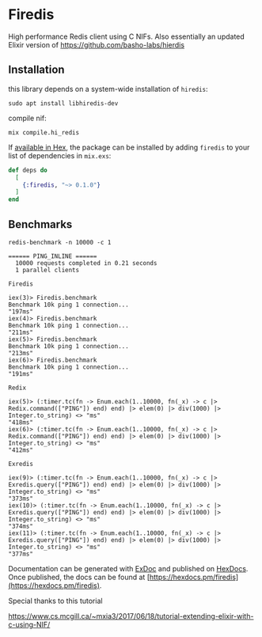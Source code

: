 # Firedis

High performance Redis client using C NIFs. Also essentially an updated Elixir version of https://github.com/basho-labs/hierdis
## Installation
this library depends on a system-wide installation of `hiredis`:

`sudo apt install libhiredis-dev`

compile nif:

`mix compile.hi_redis`

If [available in Hex](https://hex.pm/docs/publish), the package can be installed
by adding `firedis` to your list of dependencies in `mix.exs`:

```elixir
def deps do
  [
    {:firedis, "~> 0.1.0"}
  ]
end
```

## Benchmarks

`redis-benchmark -n 10000 -c 1`
```
====== PING_INLINE ======
  10000 requests completed in 0.21 seconds
  1 parallel clients
```

`Firedis`
```
iex(3)> Firedis.benchmark
Benchmark 10k ping 1 connection...
"197ms"
iex(4)> Firedis.benchmark
Benchmark 10k ping 1 connection...
"211ms"
iex(5)> Firedis.benchmark
Benchmark 10k ping 1 connection...
"213ms"
iex(6)> Firedis.benchmark
Benchmark 10k ping 1 connection...
"191ms"
```

`Redix`
```
iex(5)> (:timer.tc(fn -> Enum.each(1..10000, fn(_x) -> c |> Redix.command(["PING"]) end) end) |> elem(0) |> div(1000) |> Integer.to_string) <> "ms"
"418ms"
iex(6)> (:timer.tc(fn -> Enum.each(1..10000, fn(_x) -> c |> Redix.command(["PING"]) end) end) |> elem(0) |> div(1000) |> Integer.to_string) <> "ms"
"412ms"
```

`Exredis`
```
iex(9)> (:timer.tc(fn -> Enum.each(1..10000, fn(_x) -> c |> Exredis.query(["PING"]) end) end) |> elem(0) |> div(1000) |> Integer.to_string) <> "ms"
"373ms"
iex(10)> (:timer.tc(fn -> Enum.each(1..10000, fn(_x) -> c |> Exredis.query(["PING"]) end) end) |> elem(0) |> div(1000) |> Integer.to_string) <> "ms"
"374ms"
iex(11)> (:timer.tc(fn -> Enum.each(1..10000, fn(_x) -> c |> Exredis.query(["PING"]) end) end) |> elem(0) |> div(1000) |> Integer.to_string) <> "ms"
"377ms"
```
Documentation can be generated with [ExDoc](https://github.com/elixir-lang/ex_doc)
and published on [HexDocs](https://hexdocs.pm). Once published, the docs can
be found at [https://hexdocs.pm/firedis](https://hexdocs.pm/firedis).

Special thanks to this tutorial 

https://www.cs.mcgill.ca/~mxia3/2017/06/18/tutorial-extending-elixir-with-c-using-NIF/
